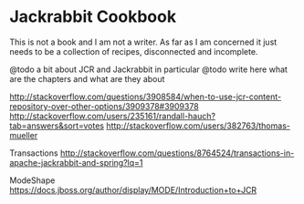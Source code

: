 Jackrabbit Cookbook
===================

This is not a book and I am not a writer. As far as I am concerned it just needs to be a collection of recipes, 
disconnected and incomplete. 

@todo a bit about JCR and Jackrabbit in particular
@todo write here what are the chapters and what are they about

http://stackoverflow.com/questions/3908584/when-to-use-jcr-content-repository-over-other-options/3909378#3909378
http://stackoverflow.com/users/235161/randall-hauch?tab=answers&sort=votes
http://stackoverflow.com/users/382763/thomas-mueller

Transactions
http://stackoverflow.com/questions/8764524/transactions-in-apache-jackrabbit-and-spring?lq=1

ModeShape
https://docs.jboss.org/author/display/MODE/Introduction+to+JCR
